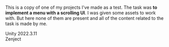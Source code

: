 This is a copy of one of my projects I've made as a test. The task was **to implement a menu with a scrolling UI**. I was given some assets to work with. But here none of them are present and all of the content related to the task is made by me.

Unity 2022.3.11  
Zenject
